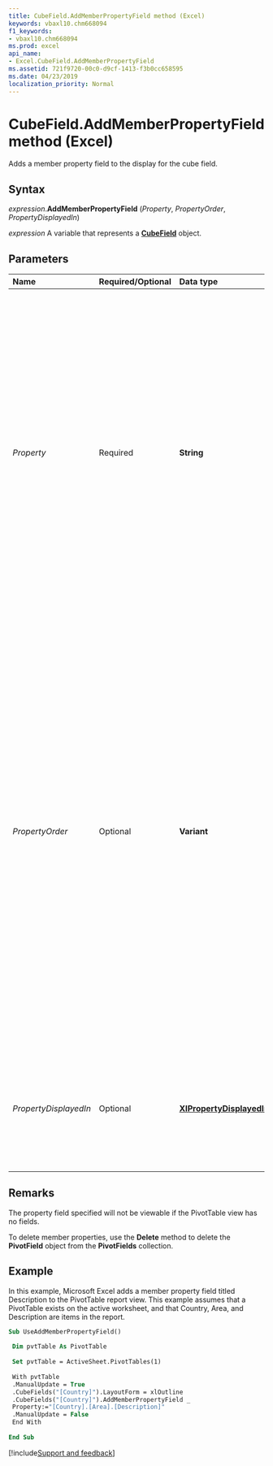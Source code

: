 ```yaml
---
title: CubeField.AddMemberPropertyField method (Excel)
keywords: vbaxl10.chm668094
f1_keywords:
- vbaxl10.chm668094
ms.prod: excel
api_name:
- Excel.CubeField.AddMemberPropertyField
ms.assetid: 721f9720-00c0-d9cf-1413-f3b0cc658595
ms.date: 04/23/2019
localization_priority: Normal
---
```



# CubeField.AddMemberPropertyField method (Excel)

Adds a member property field to the display for the cube field.

## Syntax

_expression_.**AddMemberPropertyField** (_Property_, _PropertyOrder_, _PropertyDisplayedIn_)

_expression_ A variable that represents a **[CubeField](Excel.CubeField.md)** object.


## Parameters

|Name|Required/Optional|Data type|Description|
|:-----|:-----|:-----|:-----|
| _Property_|Required| **String**|The unique name of the member property. For balanced hierarchies, a unique name can be created by appending the "quoted" member property name to the unique name of the level with which the member property is associated.<br/><br/>For unbalanced hierarchies, a unique name can be created by appending the "quoted" member property name to the unique name of the hierarchy.|
| _PropertyOrder_|Optional| **Variant**|Sets the **[PropertyOrder](Excel.PivotField.PropertyOrder.md)** property value for a **CubeField** object.<br/><br/>The actual position in the collection will be immediately before the PivotTable field that currently has the same **PropertyOrder** value that is given in the argument. If no field has the given **PropertyOrder** value, the range of acceptable values is 1 to the number of member properties already showing for the hierarchy plus one.<br/><br/>This argument is one-based. If omitted, the property goes to the end of the list.|
| _PropertyDisplayedIn_|Optional| **[XlPropertyDisplayedIn](Excel.XlPropertyDisplayedIn.md)**|Specifies where to display the property. If this argument is omitted, the member property field will be added to the PivotTable only.|

## Remarks

The property field specified will not be viewable if the PivotTable view has no fields.

To delete member properties, use the **Delete** method to delete the **PivotField** object from the **PivotFields** collection.


## Example

In this example, Microsoft Excel adds a member property field titled Description to the PivotTable report view. This example assumes that a PivotTable exists on the active worksheet, and that Country, Area, and Description are items in the report.

```vb
Sub UseAddMemberPropertyField() 
 
 Dim pvtTable As PivotTable 
 
 Set pvtTable = ActiveSheet.PivotTables(1) 
 
 With pvtTable 
 .ManualUpdate = True 
 .CubeFields("[Country]").LayoutForm = xlOutline 
 .CubeFields("[Country]").AddMemberPropertyField _ 
 Property:="[Country].[Area].[Description]" 
 .ManualUpdate = False 
 End With 
 
End Sub
```



[!include[Support and feedback](~/includes/feedback-boilerplate.md)]